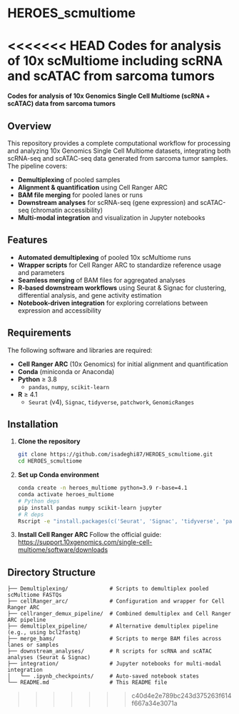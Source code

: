 # HEROES_scmultiome
<<<<<<< HEAD
Codes for analysis of 10x scMultiome including scRNA and scATAC from sarcoma tumors
=======

**Codes for analysis of 10x Genomics Single Cell Multiome (scRNA + scATAC) data from sarcoma tumors**

## Overview

This repository provides a complete computational workflow for processing and analyzing 10x Genomics Single Cell Multiome datasets, integrating both scRNA-seq and scATAC-seq data generated from sarcoma tumor samples. The pipeline covers:

- **Demultiplexing** of pooled samples
- **Alignment & quantification** using Cell Ranger ARC
- **BAM file merging** for pooled lanes or runs
- **Downstream analyses** for scRNA-seq (gene expression) and scATAC-seq (chromatin accessibility)
- **Multi-modal integration** and visualization in Jupyter notebooks

## Features

- **Automated demultiplexing** of pooled 10x scMultiome runs
- **Wrapper scripts** for Cell Ranger ARC to standardize reference usage and parameters
- **Seamless merging** of BAM files for aggregated analyses
- **R-based downstream workflows** using Seurat & Signac for clustering, differential analysis, and gene activity estimation
- **Notebook-driven integration** for exploring correlations between expression and accessibility

## Requirements

The following software and libraries are required:

- **Cell Ranger ARC** (10x Genomics) for initial alignment and quantification
- **Conda** (miniconda or Anaconda)
- **Python** ≥ 3.8
  - `pandas`, `numpy`, `scikit-learn`
- **R** ≥ 4.1
  - `Seurat` (v4), `Signac`, `tidyverse`, `patchwork`, `GenomicRanges`


## Installation

1. **Clone the repository**
   ```bash
   git clone https://github.com/isadeghi87/HEROES_scmultiome.git
   cd HEROES_scmultiome
   ```

2. **Set up Conda environment**
   ```bash
   conda create -n heroes_multiome python=3.9 r-base=4.1
   conda activate heroes_multiome
   # Python deps
   pip install pandas numpy scikit-learn jupyter
   # R deps
   Rscript -e "install.packages(c('Seurat', 'Signac', 'tidyverse', 'patchwork', 'GenomicRanges'))"
   ```

3. **Install Cell Ranger ARC**
   Follow the official guide: https://support.10xgenomics.com/single-cell-multiome/software/downloads

## Directory Structure

```
├── Demultiplexing/             # Scripts to demultiplex pooled scMultiome FASTQs
├── cellRanger_arc/             # Configuration and wrapper for Cell Ranger ARC
├── cellranger_demux_pipeline/  # Combined demultiplex and Cell Ranger ARC pipeline
├── demultiplex_pipeline/       # Alternative demultiplex pipeline (e.g., using bcl2fastq)
├── merge_bams/                 # Scripts to merge BAM files across lanes or samples
├── downstream_analyses/        # R scripts for scRNA and scATAC analyses (Seurat & Signac)
├── integration/                # Jupyter notebooks for multi-modal integration
│   └── .ipynb_checkpoints/     # Auto-saved notebook states
└── README.md                   # This README file
```
>>>>>>> c40d4e2e789bc243d375263f614f667a34e3071a
